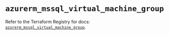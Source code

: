 # `azurerm_mssql_virtual_machine_group`

Refer to the Terraform Registry for docs: [`azurerm_mssql_virtual_machine_group`](https://registry.terraform.io/providers/hashicorp/azurerm/3.90.0/docs/resources/mssql_virtual_machine_group).
